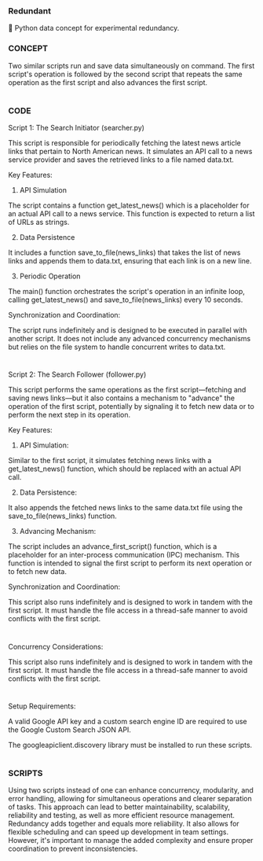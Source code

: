 ### Redundant

👥 Python data concept for experimental redundancy.

### CONCEPT

Two similar scripts run and save data simultaneously on command. The first script's operation is followed by the second script that repeats the same operation as the first script and also advances the first script.

#

### CODE

Script 1: The Search Initiator (searcher.py)

This script is responsible for periodically fetching the latest news article links that pertain to North American news. It simulates an API call to a news service provider and saves the retrieved links to a file named data.txt.

Key Features:

1. API Simulation

The script contains a function get_latest_news() which is a placeholder for an actual API call to a news service. This function is expected to return a list of URLs as strings.

2. Data Persistence

It includes a function save_to_file(news_links) that takes the list of news links and appends them to data.txt, ensuring that each link is on a new line.

3. Periodic Operation

The main() function orchestrates the script's operation in an infinite loop, calling get_latest_news() and save_to_file(news_links) every 10 seconds.

Synchronization and Coordination:

The script runs indefinitely and is designed to be executed in parallel with another script. It does not include any advanced concurrency mechanisms but relies on the file system to handle concurrent writes to data.txt.

#

Script 2: The Search Follower (follower.py)

This script performs the same operations as the first script—fetching and saving news links—but it also contains a mechanism to "advance" the operation of the first script, potentially by signaling it to fetch new data or to perform the next step in its operation.

Key Features:

1. API Simulation: 

Similar to the first script, it simulates fetching news links with a get_latest_news() function, which should be replaced with an actual API call.

2. Data Persistence: 

It also appends the fetched news links to the same data.txt file using the save_to_file(news_links) function.

3. Advancing Mechanism: 

The script includes an advance_first_script() function, which is a placeholder for an inter-process communication (IPC) mechanism. This function is intended to signal the first script to perform its next operation or to fetch new data.

Synchronization and Coordination:

This script also runs indefinitely and is designed to work in tandem with the first script. It must handle the file access in a thread-safe manner to avoid conflicts with the first script.

#

Concurrency Considerations: 

This script also runs indefinitely and is designed to work in tandem with the first script. It must handle the file access in a thread-safe manner to avoid conflicts with the first script.

#

Setup Requirements:

A valid Google API key and a custom search engine ID are required to use the Google Custom Search JSON API.

The googleapiclient.discovery library must be installed to run these scripts.

#

### SCRIPTS

Using two scripts instead of one can enhance concurrency, modularity, and error handling, allowing for simultaneous operations and clearer separation of tasks. This approach can lead to better maintainability, scalability, reliability and testing, as well as more efficient resource management. Redundancy adds together and equals more reliability. It also allows for flexible scheduling and can speed up development in team settings. However, it's important to manage the added complexity and ensure proper coordination to prevent inconsistencies. 
